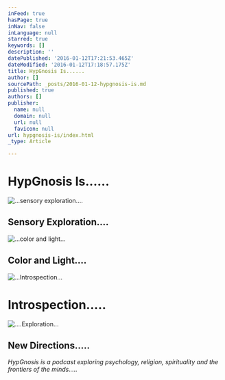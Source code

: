 ```yaml
---
inFeed: true
hasPage: true
inNav: false
inLanguage: null
starred: true
keywords: []
description: ''
datePublished: '2016-01-12T17:21:53.465Z'
dateModified: '2016-01-12T17:18:57.175Z'
title: HypGnosis Is......
author: []
sourcePath: _posts/2016-01-12-hypgnosis-is.md
published: true
authors: []
publisher:
  name: null
  domain: null
  url: null
  favicon: null
url: hypgnosis-is/index.html
_type: Article

---
```

# HypGnosis Is......
![...sensory exploration....](https://the-grid-user-content.s3-us-west-2.amazonaws.com/73f2f6fa-321c-40e3-9c3f-aa46b41ec52f.jpg)

## Sensory Exploration....
![...color and light...](https://the-grid-user-content.s3-us-west-2.amazonaws.com/a47e2542-fe84-4c9a-99ca-b441d31d993f.jpg)

## Color and Light....
![...Introspection...](https://the-grid-user-content.s3-us-west-2.amazonaws.com/aad8c9ff-0f04-4547-9186-325c978600fa.jpg)

# Introspection.....
![....Exploration...](https://the-grid-user-content.s3-us-west-2.amazonaws.com/936a8a79-29f2-4b9f-a83c-a1cf72809286.jpg)

## New Directions.....

_HypGnosis is a podcast exploring psychology, religion, spirituality and the frontiers of the minds....._